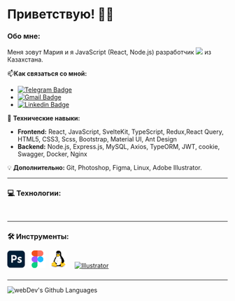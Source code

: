 
# Приветствую! 🙋‍♀️
### Обо мне:

Меня зовут Мария и я JavaScript (React, Node.js) разработчик <img src="https://media.giphy.com/media/WUlplcMpOCEmTGBtBW/giphy.gif" width="30"> из Казахстана.

 📫**Как связаться со мной:**
 - [![Telegram Badge](https://img.shields.io/badge/-telegram-blue?style=flat&logo=Telegram&logoColor=white)](https://t.me/avemaryplus)
 - [![Gmail Badge](https://img.shields.io/badge/-Gmail-red?style=flat&logo=Gmail&logoColor=white)](mailto:avemarysolt@gmail.com)
 - [![Linkedin Badge](https://img.shields.io/badge/-LinkedIn-blue?style=flat&logo=LinkedIn&logoColor=white)](https://www.linkedin.com/in/avemaryplus/)
   
🌟 **Технические навыки:**

 - **Frontend:** React, JavaScript, SvelteKit, TypeScript, Redux,React Query,  HTML5, CSS3, Scss, Bootstrap, Material UI, Ant Design
 - **Backend:** Node.js, Express.js, MySQL, Axios, TypeORM, JWT, cookie, Swagger, Docker, Nginx

💡 **Дополнительно:** Git, Photoshop, Figma, Linux, Adobe Illustrator.

---

### 💻 Технологии:
<div>
<img src='https://img.shields.io/badge/JavaScript-F7DF1E?style=for-the-badge&logo=javascript&logoColor=black' alt=''/>
<img src='https://img.shields.io/badge/TypeScript-007ACC?style=for-the-badge&logo=typescript&logoColor=white' alt=''/>
<img src='https://img.shields.io/badge/React-20232A?style=for-the-badge&logo=react&logoColor=61DAFB' alt=''/>
<img src='https://img.shields.io/badge/Svelte-4A4A55?style=for-the-badge&logo=svelte&logoColor=FF3E00' alt=''/>
<img src='https://img.shields.io/badge/Node.js-43853D?style=for-the-badge&logo=node.js&logoColor=white' alt=''/>
<img src='https://img.shields.io/badge/Sass-CC6699?style=for-the-badge&logo=sass&logoColor=white' alt=''/>
<img src='https://img.shields.io/badge/Express.js-404D59?style=for-the-badge' alt=''/>
<img src='https://img.shields.io/badge/Tailwind_CSS-38B2AC?style=for-the-badge&logo=tailwind-css&logoColor=white' alt=''/>
<img src='https://img.shields.io/badge/Bootstrap-563D7C?style=for-the-badge&logo=bootstrap&logoColor=white' alt=''/>
<img src='https://img.shields.io/badge/Material--UI-0081CB?style=for-the-badge&logo=material-ui&logoColor=white' alt=''/>
<img src='https://img.shields.io/badge/Redux-593D88?style=for-the-badge&logo=redux&logoColor=white' alt=''/>
<img src='https://img.shields.io/badge/MySQL-005C84?style=for-the-badge&logo=mysql&logoColor=white' alt=''/>
<img src='https://img.shields.io/badge/Jest-323330?style=for-the-badge&logo=Jest&logoColor=white' alt=''/>
 <img src='https://img.shields.io/badge/Firebase-ffaa00?style=for-the-badge&logo=Firebase&logoColor=white' alt=''/>
 <img src='https://img.shields.io/badge/TypeORM-FF6347?style=for-the-badge&logo=TypeScript&logoColor=white' alt=''/>
</div>

---

### 🛠 Инструменты:

<div>
  <img src="https://github.com/devicons/devicon/blob/master/icons/photoshop/photoshop-plain.svg" title="photoshop" alt="photoshop" width="40" height="40"/>&nbsp;
  <img src="https://github.com/devicons/devicon/blob/master/icons/figma/figma-original.svg" title="figma" alt="figma" width="40" height="40"/>&nbsp;
  <img src="https://github.com/devicons/devicon/blob/master/icons/linux/linux-original.svg" title="linux" alt="linux" width="40" height="40"/>&nbsp;
  <a href="https://www.adobe.com/in/products/illustrator.html" target="_blank"><img style="margin: 10px" src="https://profilinator.rishav.dev/skills-assets/adobe_illustrator-icon.svg" alt="Illustrator" height="50" /></a> 
</div>

---
 <img height="195px" alt="webDev's Github Languages" src="https://github-readme-stats-eight-theta.vercel.app/api/top-langs/?username=avemaryplus&theme=algolia&layout=compact" />
